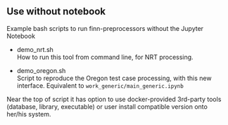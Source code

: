 ## Use without notebook

Example bash scripts to run finn-preprocessors without the Jupyter Notebook

* demo_nrt.sh<br />
How to run this tool from command line, for NRT processing.

* demo_oregon.sh<br />
Script to reproduce the Oregon test case processing, with this new interface.  Equivalent to `work_generic/main_generic.ipynb`

Near the top of script it has option to use docker-provided 3rd-party tools (database, library, executable) or user install compatible version onto her/his system.

